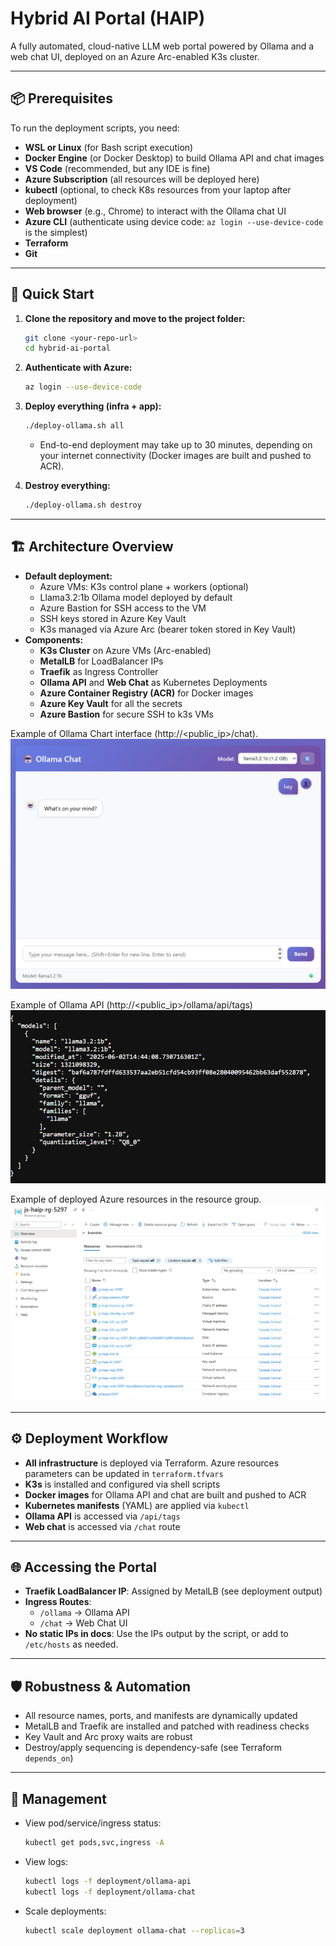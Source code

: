 # Hybrid AI Portal (HAIP)

A fully automated, cloud-native LLM web portal powered by Ollama and a web chat UI, deployed on an Azure Arc-enabled K3s cluster.

---

## 📦 Prerequisites

To run the deployment scripts, you need:
- **WSL or Linux** (for Bash script execution)
- **Docker Engine** (or Docker Desktop) to build Ollama API and chat images
- **VS Code** (recommended, but any IDE is fine)
- **Azure Subscription** (all resources will be deployed here)
- **kubectl** (optional, to check K8s resources from your laptop after deployment)
- **Web browser** (e.g., Chrome) to interact with the Ollama chat UI
- **Azure CLI** (authenticate using device code: `az login --use-device-code` is the simplest)
- **Terraform**
- **Git**

---

## 🚀 Quick Start

1. **Clone the repository and move to the project folder:**
   ```bash
   git clone <your-repo-url>
   cd hybrid-ai-portal
   ```
2. **Authenticate with Azure:**
   ```bash
   az login --use-device-code
   ```
3. **Deploy everything (infra + app):**
   ```bash
   ./deploy-ollama.sh all
   ```
   - End-to-end deployment may take up to 30 minutes, depending on your internet connectivity (Docker images are built and pushed to ACR).

4. **Destroy everything:**
   ```bash
   ./deploy-ollama.sh destroy
   ```

---

## 🏗️ Architecture Overview

- **Default deployment:**
  - Azure VMs: K3s control plane + workers (optional)
  - Llama3.2:1b Ollama model deployed by default
  - Azure Bastion for SSH access to the VM
  - SSH keys stored in Azure Key Vault
  - K3s managed via Azure Arc (bearer token stored in Key Vault)
- **Components:**
  - **K3s Cluster** on Azure VMs (Arc-enabled)
  - **MetalLB** for LoadBalancer IPs
  - **Traefik** as Ingress Controller
  - **Ollama API** and **Web Chat** as Kubernetes Deployments
  - **Azure Container Registry (ACR)** for Docker images
  - **Azure Key Vault** for all the secrets
  - **Azure Bastion** for secure SSH to k3s VMs

Example of Ollama Chart interface (http://<public_ip>/chat).
![Ollama Chat UI](assets/ollama-chat.png)

Example of Ollama API (http://<public_ip>/ollama/api/tags)
![Ollama Chat API](assets/ollama-api.png)

Example of deployed Azure resources in the resource group.
![Azure Resource Group](assets/azure-rg.png)

---

## ⚙️ Deployment Workflow

- **All infrastructure** is deployed via Terraform. Azure resources parameters can be updated in `terraform.tfvars`
- **K3s** is installed and configured via shell scripts
- **Docker images** for Ollama API and chat are built and pushed to ACR
- **Kubernetes manifests** (YAML) are applied via `kubectl`
- **Ollama API** is accessed via `/api/tags`
- **Web chat** is accessed via `/chat` route

---

## 🌐 Accessing the Portal

- **Traefik LoadBalancer IP**: Assigned by MetalLB (see deployment output)
- **Ingress Routes**:
  - `/ollama` → Ollama API
  - `/chat`   → Web Chat UI
- **No static IPs in docs**: Use the IPs output by the script, or add to `/etc/hosts` as needed.

---

## 🛡️ Robustness & Automation

- All resource names, ports, and manifests are dynamically updated
- MetalLB and Traefik are installed and patched with readiness checks
- Key Vault and Arc proxy waits are robust
- Destroy/apply sequencing is dependency-safe (see Terraform `depends_on`)

---

## 📝 Management

- View pod/service/ingress status:
  ```bash
  kubectl get pods,svc,ingress -A
  ```
- View logs:
  ```bash
  kubectl logs -f deployment/ollama-api
  kubectl logs -f deployment/ollama-chat
  ```
- Scale deployments:
  ```bash
  kubectl scale deployment ollama-chat --replicas=3
  ```

